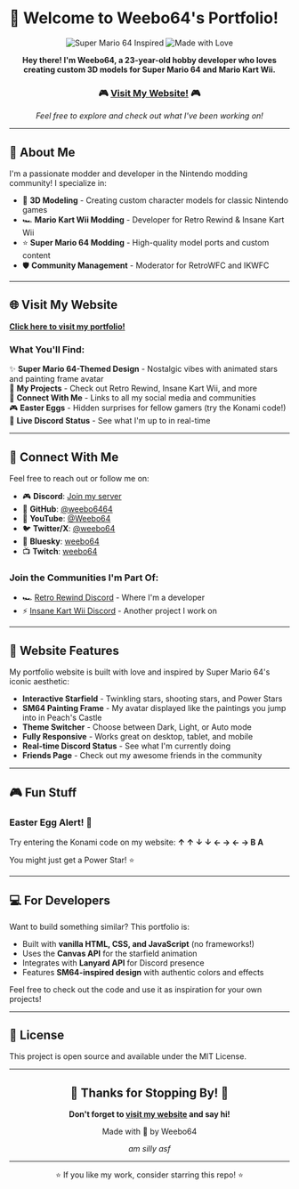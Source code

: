 # 🌟 Welcome to Weebo64's Portfolio!

<div align="center">

![Super Mario 64 Inspired](https://img.shields.io/badge/Inspired%20by-Super%20Mario%2064-red?style=for-the-badge&logo=nintendo)
![Made with Love](https://img.shields.io/badge/Made%20with-💜-purple?style=for-the-badge)

**Hey there! I'm Weebo64, a 23-year-old hobby developer who loves creating custom 3D models for Super Mario 64 and Mario Kart Wii.**

### 🎮 [**Visit My Website!**](https://weebo6464.github.io/weebo64-portfolio/) 🎮

*Feel free to explore and check out what I've been working on!*

</div>

---

## 👋 About Me

I'm a passionate modder and developer in the Nintendo modding community! I specialize in:

- 🎨 **3D Modeling** - Creating custom character models for classic Nintendo games
- 🏎️ **Mario Kart Wii Modding** - Developer for Retro Rewind & Insane Kart Wii
- ⭐ **Super Mario 64 Modding** - High-quality model ports and custom content
- 🛡️ **Community Management** - Moderator for RetroWFC and IKWFC

---

## 🌐 Visit My Website

**[Click here to visit my portfolio!](https://weebo6464.github.io/weebo64-portfolio/)**

### What You'll Find:

✨ **Super Mario 64-Themed Design** - Nostalgic vibes with animated stars and painting frame avatar  
🎯 **My Projects** - Check out Retro Rewind, Insane Kart Wii, and more  
🔗 **Connect With Me** - Links to all my social media and communities  
🎮 **Easter Eggs** - Hidden surprises for fellow gamers (try the Konami code!)  
💬 **Live Discord Status** - See what I'm up to in real-time  

---

## 🤝 Connect With Me

Feel free to reach out or follow me on:

- 🎮 **Discord**: [Join my server](https://discord.gg/RGqjpAqJGf)
- 🐙 **GitHub**: [@weebo6464](https://github.com/weebo6464)
- 🎥 **YouTube**: [@Weebo64](https://www.youtube.com/@Weebo64)
- 🐦 **Twitter/X**: [@weebo64](https://x.com/weebo64)
- 🦋 **Bluesky**: [weebo64](https://bsky.app/profile/did:plc:dqjrsjiqgjngpzxim3gmt5ph)
- 📺 **Twitch**: [weebo64](https://twitch.tv/weebo64)

### Join the Communities I'm Part Of:

- 🏎️ [Retro Rewind Discord](https://discord.gg/retrorewind) - Where I'm a developer
- ⚡ [Insane Kart Wii Discord](https://discord.gg/Kexm9VqV89) - Another project I work on

---

## 🎨 Website Features

My portfolio website is built with love and inspired by Super Mario 64's iconic aesthetic:

- **Interactive Starfield** - Twinkling stars, shooting stars, and Power Stars
- **SM64 Painting Frame** - My avatar displayed like the paintings you jump into in Peach's Castle
- **Theme Switcher** - Choose between Dark, Light, or Auto mode
- **Fully Responsive** - Works great on desktop, tablet, and mobile
- **Real-time Discord Status** - See what I'm currently doing
- **Friends Page** - Check out my awesome friends in the community

---

## 🎮 Fun Stuff

### Easter Egg Alert! 🥚

Try entering the Konami code on my website: **↑ ↑ ↓ ↓ ← → ← → B A**

You might just get a Power Star! ⭐

---

## 💻 For Developers

Want to build something similar? This portfolio is:

- Built with **vanilla HTML, CSS, and JavaScript** (no frameworks!)
- Uses the **Canvas API** for the starfield animation
- Integrates with **Lanyard API** for Discord presence
- Features **SM64-inspired design** with authentic colors and effects

Feel free to check out the code and use it as inspiration for your own projects!

---

## 📝 License

This project is open source and available under the MIT License.

---

<div align="center">

## 🌟 Thanks for Stopping By! 🌟

**Don't forget to [visit my website](https://weebo6464.github.io/weebo64-portfolio/) and say hi!**

Made with 💜 by Weebo64

*am silly asf*

---

⭐ If you like my work, consider starring this repo! ⭐

</div>
